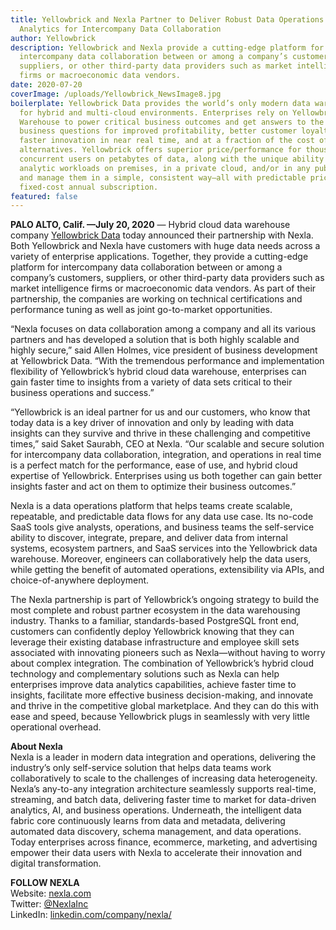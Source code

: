 ```yaml
---
title: Yellowbrick and Nexla Partner to Deliver Robust Data Operations and
  Analytics for Intercompany Data Collaboration
author: Yellowbrick
description: Yellowbrick and Nexla provide a cutting-edge platform for
  intercompany data collaboration between or among a company’s customers,
  suppliers, or other third-party data providers such as market intelligence
  firms or macroeconomic data vendors.
date: 2020-07-20
coverImage: /uploads/Yellowbrick_NewsImage8.jpg
boilerplate: Yellowbrick Data provides the world’s only modern data warehouse
  for hybrid and multi-cloud environments. Enterprises rely on Yellowbrick Data
  Warehouse to power critical business outcomes and get answers to the hardest
  business questions for improved profitability, better customer loyalty, and
  faster innovation in near real time, and at a fraction of the cost of
  alternatives. Yellowbrick offers superior price/performance for thousands of
  concurrent users on petabytes of data, along with the unique ability to run
  analytic workloads on premises, in a private cloud, and/or in any public cloud
  and manage them in a simple, consistent way—all with predictable pricing via
  fixed-cost annual subscription.
featured: false
---
```


**PALO ALTO, Calif. —July 20, 2020** — Hybrid cloud data warehouse company [Yellowbrick Data](/) today announced their partnership with Nexla. Both Yellowbrick and Nexla have customers with huge data needs across a variety of enterprise applications. Together, they provide a cutting-edge platform for intercompany data collaboration between or among a company’s customers, suppliers, or other third-party data providers such as market intelligence firms or macroeconomic data vendors. As part of their partnership, the companies are working on technical certifications and performance tuning as well as joint go-to-market opportunities.  
 
“Nexla focuses on data collaboration among a company and all its various partners and has developed a solution that is both highly scalable and highly secure,” said Allen Holmes, vice president of business development at Yellowbrick Data. “With the tremendous performance and implementation flexibility of Yellowbrick’s hybrid cloud data warehouse, enterprises can gain faster time to insights from a variety of data sets critical to their business operations and success.”  
 
“Yellowbrick is an ideal partner for us and our customers, who know that today data is a key driver of innovation and only by leading with data insights can they survive and thrive in these challenging and competitive times,” said Saket Saurabh, CEO at Nexla. “Our scalable and secure solution for intercompany data collaboration, integration, and operations in real time is a perfect match for the performance, ease of use, and hybrid cloud expertise of Yellowbrick. Enterprises using us both together can gain better insights faster and act on them to optimize their business outcomes.”  
 
Nexla is a data operations platform that helps teams create scalable, repeatable, and predictable data flows for any data use case. Its no-code SaaS tools give analysts, operations, and business teams the self-service ability to discover, integrate, prepare, and deliver data from internal systems, ecosystem partners, and SaaS services into the Yellowbrick data warehouse. Moreover, engineers can collaboratively help the data users, while getting the benefit of automated operations, extensibility via APIs, and choice-of-anywhere deployment.  
 
The Nexla partnership is part of Yellowbrick’s ongoing strategy to build the most complete and robust partner ecosystem in the data warehousing industry. Thanks to a familiar, standards-based PostgreSQL front end, customers can confidently deploy Yellowbrick knowing that they can leverage their existing database infrastructure and employee skill sets associated with innovating pioneers such as Nexla—without having to worry about complex integration. The combination of Yellowbrick’s hybrid cloud technology and complementary solutions such as Nexla can help enterprises improve data analytics capabilities, achieve faster time to insights, facilitate more effective business decision-making, and innovate and thrive in the competitive global marketplace. And they can do this with ease and speed, because Yellowbrick plugs in seamlessly with very little operational overhead.  

**About Nexla**  
Nexla is a leader in modern data integration and operations, delivering the industry’s only self-service solution that helps data teams work collaboratively to scale to the challenges of increasing data heterogeneity. Nexla’s any-to-any integration architecture seamlessly supports real-time, streaming, and batch data, delivering faster time to market for data-driven analytics, AI, and business operations. Underneath, the intelligent data fabric core continuously learns from data and metadata, delivering automated data discovery, schema management, and data operations. Today enterprises across finance, ecommerce, marketing, and advertising empower their data users with Nexla to accelerate their innovation and digital transformation.  

**FOLLOW NEXLA**  
Website: [nexla.com](http://www.nexla.com/)  
Twitter: [@NexlaInc](https://twitter.com/NexlaInc)  
LinkedIn: [linkedin.com/company/nexla/](https://www.linkedin.com/company/nexla/)  